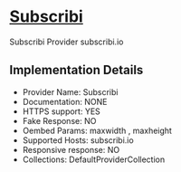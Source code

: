 # [Subscribi](https://subscribi.io)

Subscribi Provider
subscribi.io

## Implementation Details

- Provider
Name: Subscribi
- Documentation: NONE
- HTTPS support: YES
- Fake Response: NO
- Oembed Params: maxwidth , maxheight
- Supported Hosts: subscribi.io
- Responsive response: NO
- Collections: DefaultProviderCollection


